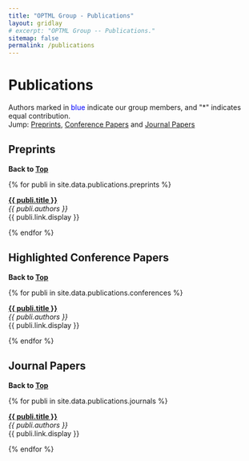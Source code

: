```yaml
---
title: "OPTML Group - Publications"
layout: gridlay
# excerpt: "OPTML Group -- Publications."
sitemap: false
permalink: /publications
---
```



# Publications

Authors marked in <span style="color:blue">blue</span> indicate our group members, and "\*" indicates equal contribution.<br />
Jump: [Preprints](#preprints), [Conference Papers](#highlighted-conference-papers) and [Journal Papers](#journal-papers)


## Preprints

**Back to [Top](#publications)**

{% for publi in site.data.publications.preprints %}

  <a href="{{ publi.link.url }}"><b>{{ publi.title }}</b></a> <br />
  <em>{{ publi.authors }} </em><br />
  {{ publi.link.display }}

{% endfor %}


## Highlighted Conference Papers

**Back to [Top](#publications)**

{% for publi in site.data.publications.conferences %}

  <a href="{{ publi.link.url }}"><b>{{ publi.title }}</b></a> <br />
  <em>{{ publi.authors }} </em><br />
  {{ publi.link.display }}

{% endfor %}

## Journal Papers

**Back to [Top](#publications)**

{% for publi in site.data.publications.journals %}

  <a href="{{ publi.link.url }}"><b>{{ publi.title }}</b></a> <br />
  <em>{{ publi.authors }} </em><br />
  {{ publi.link.display }}

{% endfor %}
